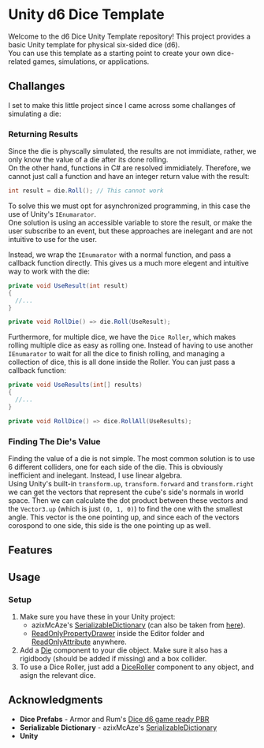 # Unity d6 Dice Template
Welcome to the d6 Dice Unity Template repository! This project provides a basic Unity template for physical six-sided dice (d6).  
You can use this template as a starting point to create your own dice-related games, simulations, or applications.

## Challanges
I set to make this little project since I came across some challanges of simulating a die:

### Returning Results
Since the die is physcally simulated, the results are not immidiate, rather, we only know the value of a die after its done rolling.  
On the other hand, functions in C# are resolved immidiately. Therefore, we cannot just call a function and have an integer return value with the result:  
```C#
int result = die.Roll(); // This cannot work
```

To solve this we must opt for asynchronized programming, in this case the use of Unity's `IEnumarator`.  
One solution is using an accessible variable to store the result, or make the user subscribe to an event, but these approaches are inelegant and are not intuitive to use for the user.

Instead, we wrap the `IEnumarator` with a normal function, and pass a callback function directly. This gives us a much more elegent and intuitive way to work with the die:
```C#
private void UseResult(int result)
{
  //...
}

private void RollDie() => die.Roll(UseResult);
```

Furthermore, for multiple dice, we have the `Dice Roller`, which makes rolling multiple dice as easy as rolling one. Instead of having to use another `IEnumarator` to wait for all the dice to finish rolling, and managing a collection of dice, this is all done inside the Roller. You can just pass a callback function:
```C#
private void UseResults(int[] results)
{
  //...
}

private void RollDice() => dice.RollAll(UseResults);
```

### Finding The Die's Value
Finding the value of a die is not simple. The most common solution is to use 6 different colliders, one for each side of the die. This is obviously inefficient and inelegant. Instead, I use linear algebra.  
Using Unity's built-in `transform.up`, `transform.forward` and `transform.right` we can get the vectors that represent the cube's side's normals in world space. Then we can calculate the dot product between these vectors and the `Vector3.up` (which is just `(0, 1, 0)`) to find the one with the smallest angle. This vector is the one pointing up, and since each of the vectors corospond to one side, this side is the one pointing up as well.

## Features

## Usage
### Setup
1. Make sure you have these in your Unity project:
   * azixMcAze's [SerializableDictionary](https://github.com/azixMcAze/Unity-SerializableDictionary) (can also be taken from [here](Assets/SerializableDictionary)).
   * [ReadOnlyPropertyDrawer](Assets/Editor/ReadOnlyPropertyDrawer) inside the Editor folder and [ReadOnlyAttribute](Assets/ReadOnlyAttributte.cs) anywhere.
2. Add a [Die](Assets/Die.cs) component to your die object. Make sure it also has a rigidbody (should be added if missing) and a box collider.
3. To use a Dice Roller, just add a [DiceRoller](Assets/DiceRoller.cs) component to any object, and asign the relevant dice.

## Acknowledgments
* **Dice Prefabs** - Armor and Rum's [Dice d6 game ready PBR](https://assetstore.unity.com/packages/3d/props/tools/dice-d6-game-ready-pbr-200151)
* **Serializable Dictionary** - azixMcAze's [SerializableDictionary](https://github.com/azixMcAze/Unity-SerializableDictionary)
* **Unity**
